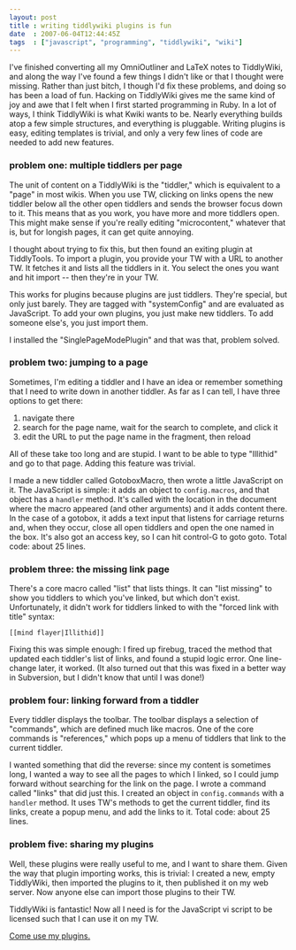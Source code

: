 ```yaml
---
layout: post
title : writing tiddlywiki plugins is fun
date  : 2007-06-04T12:44:45Z
tags  : ["javascript", "programming", "tiddlywiki", "wiki"]
---
```

I've finished converting all my OmniOutliner and LaTeX notes to TiddlyWiki, and
along the way I've found a few things I didn't like or that I thought were
missing.  Rather than just bitch, I though I'd fix these problems, and doing so
has been a load of fun.  Hacking on TiddlyWiki gives me the same kind of joy
and awe that I felt when I first started programming in Ruby.  In a lot of
ways, I think TiddlyWiki is what Kwiki wants to be.  Nearly everything builds
atop a few simple structures, and everything is pluggable.  Writing plugins is
easy, editing templates is trivial, and only a very few lines of code are
needed to add new features.

### problem one: multiple tiddlers per page

The unit of content on a TiddlyWiki is the "tiddler," which is equivalent to a
"page" in most wikis.  When you use TW, clicking on links opens the new tiddler
below all the other open tiddlers and sends the browser focus down to it.  This
means that as you work, you have more and more tiddlers open.  This might make
sense if you're really editing "microcontent," whatever that is, but for
longish pages, it can get quite annoying.

I thought about trying to fix this, but then found an exiting plugin at
TiddlyTools.  To import a plugin, you provide your TW with a URL to another TW.
It fetches it and lists all the tiddlers in it.  You select the ones you want
and hit import -- then they're in your TW.

This works for plugins because plugins are just tiddlers.  They're special, but
only just barely.  They are tagged with "systemConfig" and are evaluated as
JavaScript.  To add your own plugins, you just make new tiddlers.  To add
someone else's, you just import them.

I installed the "SinglePageModePlugin" and that was that, problem solved.

### problem two: jumping to a page

Sometimes, I'm editing a tiddler and I have an idea or remember something that
I need to write down in another tiddler.  As far as I can tell, I have three
options to get there:

1. navigate there
2. search for the page name, wait for the search to complete, and click it
3. edit the URL to put the page name in the fragment, then reload

All of these take too long and are stupid.  I want to be able to type
"Illithid" and go to that page.  Adding this feature was trivial.

I made a new tiddler called GotoboxMacro, then wrote a little JavaScript on it.
The JavaScript is simple: it adds an object to `config.macros`, and that object
has a `handler` method.  It's called with the location in the document where
the macro appeared (and other arguments) and it adds content there.  In the
case of a gotobox, it adds a text input that listens for carriage returns and,
when they occur, close all open tiddlers and open the one named in the box.
It's also got an access key, so I can hit control-G to goto goto.  Total code:
about 25 lines.

### problem three: the missing link page

There's a core macro called "list" that lists things.  It can "list missing" to
show you tiddlers to which you've linked, but which don't exist.
Unfortunately, it didn't work for tiddlers linked to with the "forced link with
title" syntax:

    [[mind flayer|Illithid]]

Fixing this was simple enough:  I fired up firebug, traced the method that
updated each tiddler's list of links, and found a stupid logic error.  One
line-change later, it worked.  (It also turned out that this was fixed in a
better way in Subversion, but I didn't know that until I was done!)

### problem four: linking forward from a tiddler

Every tiddler displays the toolbar.  The toolbar displays a selection of
"commands", which are defined much like macros.  One of the core commands is
"references," which pops up a menu of tiddlers that link to the current
tiddler.

I wanted something that did the reverse:  since my content is sometimes long, I
wanted a way to see all the pages to which I linked, so I could jump forward
without searching for the link on the page.  I wrote a command called "links"
that did just this.  I created an object in `config.commands` with a `handler`
method.  It uses TW's methods to get the current tiddler, find its links,
create a popup menu, and add the links to it.  Total code: about 25 lines.

### problem five: sharing my plugins

Well, these plugins were really useful to me, and I want to share them.  Given
the way that plugin importing works, this is trivial:  I created a new, empty
TiddlyWiki, then imported the plugins to it, then published it on my web
server.  Now anyone else can import those plugins to their TW.

TiddlyWiki is fantastic!  Now all I need is for the JavaScript vi script to be
licensed such that I can use it on my TW.

[Come use my plugins.](http://rjbs.manxome.org/hacks/js/tiddlywiki.html)

